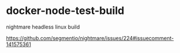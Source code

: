 # docker-node-test-build
nightmare headless linux build

https://github.com/segmentio/nightmare/issues/224#issuecomment-141575361
